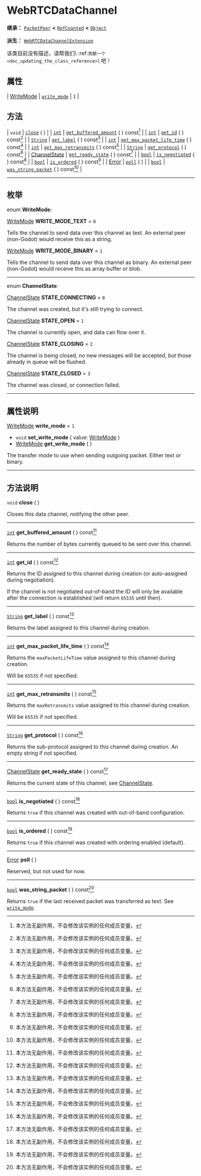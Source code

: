 <!-- ⚠ 请勿编辑本文件 ⚠ -->
<!-- 本文档使用脚本从 WeDot 引擎源码仓库生成。 -->
<!-- 生成脚本：https://github.com/WeDot-Engine/WeDot/tree/4.3/doc/tools/make_md.py； -->
<!-- 原文件：https://github.com/WeDot-Engine/WeDot/tree/4.3/modules/webrtc/doc_classes/WebRTCDataChannel.xml。 -->

<div id="_class_webrtcdatachannel"></div>

# WebRTCDataChannel

**继承：** [`PacketPeer`](class_packetpeer.md) **<** [`RefCounted`](class_refcounted.md) **<** [`Object`](class_object.md)

**派生：** [`WebRTCDataChannelExtension`](class_webrtcdatachannelextension.md)

该类目前没有描述，请帮我们\ :ref:`贡献一个 <doc_updating_the_class_reference>`\ 吧！

## 属性

| [WriteMode](#enum_webrtcdatachannel_writemode) | [`write_mode`](#class_webrtcdatachannel_property_write_mode) | ``1`` |

## 方法

| `void`                                               | [`close`](#class_webrtcdatachannel_method_close) ( )                                                     |
| [`int`](class_int.md)                                | [`get_buffered_amount`](#class_webrtcdatachannel_method_get_buffered_amount) ( ) const[^const]           |
| [`int`](class_int.md)                                | [`get_id`](#class_webrtcdatachannel_method_get_id) ( ) const[^const]                                     |
| [`String`](class_string.md)                          | [`get_label`](#class_webrtcdatachannel_method_get_label) ( ) const[^const]                               |
| [`int`](class_int.md)                                | [`get_max_packet_life_time`](#class_webrtcdatachannel_method_get_max_packet_life_time) ( ) const[^const] |
| [`int`](class_int.md)                                | [`get_max_retransmits`](#class_webrtcdatachannel_method_get_max_retransmits) ( ) const[^const]           |
| [`String`](class_string.md)                          | [`get_protocol`](#class_webrtcdatachannel_method_get_protocol) ( ) const[^const]                         |
| [ChannelState](#enum_webrtcdatachannel_channelstate) | [`get_ready_state`](#class_webrtcdatachannel_method_get_ready_state) ( ) const[^const]                   |
| [`bool`](class_bool.md)                              | [`is_negotiated`](#class_webrtcdatachannel_method_is_negotiated) ( ) const[^const]                       |
| [`bool`](class_bool.md)                              | [`is_ordered`](#class_webrtcdatachannel_method_is_ordered) ( ) const[^const]                             |
| [Error](#enum_@globalscope_error)                    | [`poll`](#class_webrtcdatachannel_method_poll) ( )                                                       |
| [`bool`](class_bool.md)                              | [`was_string_packet`](#class_webrtcdatachannel_method_was_string_packet) ( ) const[^const]               |

<!-- rst-class:: classref-section-separator -->

---

## 枚举

<div id="_class_enum_webrtcdatachannel_writemode"></div>

enum **WriteMode**: <div id="enum_webrtcdatachannel_writemode"></div>

<div id="_class_webrtcdatachannel_constant_write_mode_text"></div>

[WriteMode](#enum_webrtcdatachannel_writemode) **WRITE_MODE_TEXT** = ``0``

Tells the channel to send data over this channel as text. An external peer (non-Godot) would receive this as a string.

<div id="_class_webrtcdatachannel_constant_write_mode_binary"></div>

[WriteMode](#enum_webrtcdatachannel_writemode) **WRITE_MODE_BINARY** = ``1``

Tells the channel to send data over this channel as binary. An external peer (non-Godot) would receive this as array buffer or blob.

<!-- rst-class:: classref-item-separator -->

---

<div id="_class_enum_webrtcdatachannel_channelstate"></div>

enum **ChannelState**: <div id="enum_webrtcdatachannel_channelstate"></div>

<div id="_class_webrtcdatachannel_constant_state_connecting"></div>

[ChannelState](#enum_webrtcdatachannel_channelstate) **STATE_CONNECTING** = ``0``

The channel was created, but it's still trying to connect.

<div id="_class_webrtcdatachannel_constant_state_open"></div>

[ChannelState](#enum_webrtcdatachannel_channelstate) **STATE_OPEN** = ``1``

The channel is currently open, and data can flow over it.

<div id="_class_webrtcdatachannel_constant_state_closing"></div>

[ChannelState](#enum_webrtcdatachannel_channelstate) **STATE_CLOSING** = ``2``

The channel is being closed, no new messages will be accepted, but those already in queue will be flushed.

<div id="_class_webrtcdatachannel_constant_state_closed"></div>

[ChannelState](#enum_webrtcdatachannel_channelstate) **STATE_CLOSED** = ``3``

The channel was closed, or connection failed.

<!-- rst-class:: classref-section-separator -->

---

## 属性说明

<div id="_class_webrtcdatachannel_property_write_mode"></div>

[WriteMode](#enum_webrtcdatachannel_writemode) **write_mode** = ``1`` <div id="class_webrtcdatachannel_property_write_mode"></div>

- `void` **set_write_mode** ( value: [WriteMode](#enum_webrtcdatachannel_writemode) )
- [WriteMode](#enum_webrtcdatachannel_writemode) **get_write_mode** ( )

The transfer mode to use when sending outgoing packet. Either text or binary.

<!-- rst-class:: classref-section-separator -->

---

## 方法说明

<div id="_class_webrtcdatachannel_method_close"></div>

`void` **close** ( )<div id="class_webrtcdatachannel_method_close"></div>

Closes this data channel, notifying the other peer.

<!-- rst-class:: classref-item-separator -->

---

<div id="_class_webrtcdatachannel_method_get_buffered_amount"></div>

[`int`](class_int.md) **get_buffered_amount** ( ) const[^const]<div id="class_webrtcdatachannel_method_get_buffered_amount"></div>

Returns the number of bytes currently queued to be sent over this channel.

<!-- rst-class:: classref-item-separator -->

---

<div id="_class_webrtcdatachannel_method_get_id"></div>

[`int`](class_int.md) **get_id** ( ) const[^const]<div id="class_webrtcdatachannel_method_get_id"></div>

Returns the ID assigned to this channel during creation (or auto-assigned during negotiation).

If the channel is not negotiated out-of-band the ID will only be available after the connection is established (will return `65535` until then).

<!-- rst-class:: classref-item-separator -->

---

<div id="_class_webrtcdatachannel_method_get_label"></div>

[`String`](class_string.md) **get_label** ( ) const[^const]<div id="class_webrtcdatachannel_method_get_label"></div>

Returns the label assigned to this channel during creation.

<!-- rst-class:: classref-item-separator -->

---

<div id="_class_webrtcdatachannel_method_get_max_packet_life_time"></div>

[`int`](class_int.md) **get_max_packet_life_time** ( ) const[^const]<div id="class_webrtcdatachannel_method_get_max_packet_life_time"></div>

Returns the `maxPacketLifeTime` value assigned to this channel during creation.

Will be `65535` if not specified.

<!-- rst-class:: classref-item-separator -->

---

<div id="_class_webrtcdatachannel_method_get_max_retransmits"></div>

[`int`](class_int.md) **get_max_retransmits** ( ) const[^const]<div id="class_webrtcdatachannel_method_get_max_retransmits"></div>

Returns the `maxRetransmits` value assigned to this channel during creation.

Will be `65535` if not specified.

<!-- rst-class:: classref-item-separator -->

---

<div id="_class_webrtcdatachannel_method_get_protocol"></div>

[`String`](class_string.md) **get_protocol** ( ) const[^const]<div id="class_webrtcdatachannel_method_get_protocol"></div>

Returns the sub-protocol assigned to this channel during creation. An empty string if not specified.

<!-- rst-class:: classref-item-separator -->

---

<div id="_class_webrtcdatachannel_method_get_ready_state"></div>

[ChannelState](#enum_webrtcdatachannel_channelstate) **get_ready_state** ( ) const[^const]<div id="class_webrtcdatachannel_method_get_ready_state"></div>

Returns the current state of this channel, see [ChannelState](#enum_webrtcdatachannel_channelstate).

<!-- rst-class:: classref-item-separator -->

---

<div id="_class_webrtcdatachannel_method_is_negotiated"></div>

[`bool`](class_bool.md) **is_negotiated** ( ) const[^const]<div id="class_webrtcdatachannel_method_is_negotiated"></div>

Returns `true` if this channel was created with out-of-band configuration.

<!-- rst-class:: classref-item-separator -->

---

<div id="_class_webrtcdatachannel_method_is_ordered"></div>

[`bool`](class_bool.md) **is_ordered** ( ) const[^const]<div id="class_webrtcdatachannel_method_is_ordered"></div>

Returns `true` if this channel was created with ordering enabled (default).

<!-- rst-class:: classref-item-separator -->

---

<div id="_class_webrtcdatachannel_method_poll"></div>

[Error](#enum_@globalscope_error) **poll** ( )<div id="class_webrtcdatachannel_method_poll"></div>

Reserved, but not used for now.

<!-- rst-class:: classref-item-separator -->

---

<div id="_class_webrtcdatachannel_method_was_string_packet"></div>

[`bool`](class_bool.md) **was_string_packet** ( ) const[^const]<div id="class_webrtcdatachannel_method_was_string_packet"></div>

Returns `true` if the last received packet was transferred as text. See [`write_mode`](#class_webrtcdatachannel_property_write_mode).

[^virtual]: 本方法通常需要用户覆盖才能生效。
[^const]: 本方法无副作用，不会修改该实例的任何成员变量。
[^vararg]: 本方法除了能接受在此处描述的参数外，还能够继续接受任意数量的参数。
[^constructor]: 本方法用于构造某个类型。
[^static]: 调用本方法无需实例，可直接使用类名进行调用。
[^operator]: 本方法描述的是使用本类型作为左操作数的有效运算符。
[^bitfield]: 这个值是由下列位标志构成位掩码的整数。
[^void]: 无返回值。
